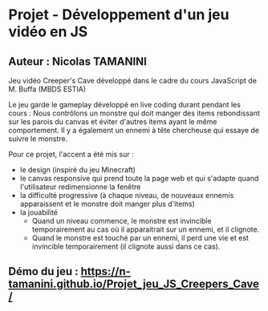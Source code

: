 # Projet - Développement d'un jeu vidéo en JS

## Auteur : Nicolas TAMANINI

Jeu vidéo Creeper's Cave développé dans le cadre du cours JavaScript de M. Buffa (MBDS ESTIA)

Le jeu garde le gameplay développé en live coding durant pendant les cours :
Nous contrôlons un monstre qui doit manger des items rebondissant sur les parois du canvas et éviter d'autres items ayant le même comportement. 
Il y a également un ennemi à tête chercheuse qui essaye de suivre le monstre.


Pour ce projet, l'accent a été mis sur : 

- le design (inspiré du jeu Minecraft)
- le canvas responsive qui prend toute la page web et qui s'adapte quand l'utilisateur redimensionne la fenêtre
- la difficulté progressive (à chaque niveau, de nouveaux ennemis apparaissent et le monstre doit manger plus d'items)
- la jouabilité 
    - Quand un niveau commence, le monstre est invincible temporairement au cas où il apparaitrait sur un ennemi, et il clignote.
    - Quand le monstre est touché par un ennemi, il perd une vie et est invincible temporairement (il clignote aussi dans ce cas).
    
   
## Démo du jeu : https://n-tamanini.github.io/Projet_jeu_JS_Creepers_Cave/
